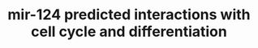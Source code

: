 ---
annotations:
- type: Pathway Ontology
  value: regulatory pathway
authors:
- Khanspers
- Ryanmiller
- Mkutmon
description: Schematic of predicted interactions of miR-124 with cell cycle and cell
  differentiation machinery.  A genomewide miRNA mimic toxicity screen indicates common
  and selective vulnerabilities of epithelial ovarian cancer cells. miR-124 is selectively
  toxic, mainly by inducing terminal cell differentiation via its target SIX4.
last-edited: 2016-10-06
organisms:
- Homo sapiens
redirect_from:
- /index.php/Pathway:WP3595
- /instance/WP3595
schema-jsonld:
- '@context': https://schema.org/
  '@id': https://wikipathways.github.io/pathways/WP3595.html
  '@type': Dataset
  creator:
    '@type': Organization
    name: WikiPathways
  description: Schematic of predicted interactions of miR-124 with cell cycle and
    cell differentiation machinery.  A genomewide miRNA mimic toxicity screen indicates
    common and selective vulnerabilities of epithelial ovarian cancer cells. miR-124
    is selectively toxic, mainly by inducing terminal cell differentiation via its
    target SIX4.
  keywords:
  - AMPK
  - SIX4
  - PTBP
  - STRADB
  - hsa-miR-124a
  - SCP1
  - KLB1
  license: CC0
  name: mir-124 predicted interactions with cell cycle and differentiation
seo: CreativeWork
title: mir-124 predicted interactions with cell cycle and differentiation
wpid: WP3595
---